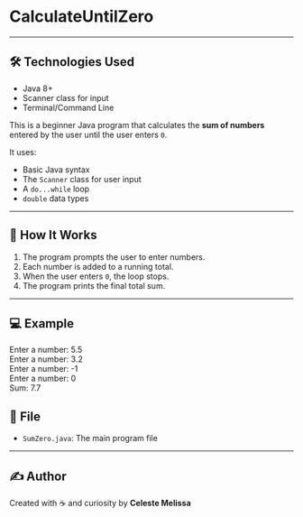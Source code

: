 # CalculateUntilZero

---

## 🛠️ Technologies Used

- Java 8+
- Scanner class for input
- Terminal/Command Line

This is a beginner Java program that calculates the **sum of numbers** entered by the user until the user enters `0`.

It uses:
- Basic Java syntax
- The `Scanner` class for user input
- A `do...while` loop
- `double` data types

---

## 📌 How It Works

1. The program prompts the user to enter numbers.
2. Each number is added to a running total.
3. When the user enters `0`, the loop stops.
4. The program prints the final total sum.

---

## 💻 Example

Enter a number: 5.5 <br>
Enter a number: 3.2 <br>
Enter a number: -1 <br>
Enter a number: 0 <br>
Sum: 7.7

## 📂 File

- `SumZero.java`: The main program file

---

## ✍️ Author

Created with ☕ and curiosity by **Celeste Melissa**  
